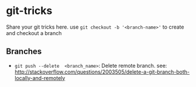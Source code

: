 # git-tricks
Share your git tricks here.
use `git checkout -b '<branch-name>'` to create and checkout a branch

## Branches
- `git push --delete  <branch_name>`: Delete remote branch.  see: http://stackoverflow.com/questions/2003505/delete-a-git-branch-both-locally-and-remotely
